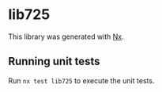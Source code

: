 # lib725

This library was generated with [Nx](https://nx.dev).

## Running unit tests

Run `nx test lib725` to execute the unit tests.
